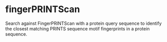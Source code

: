 # fingerPRINTScan
Search against FingerPRINTScan with a protein query sequence to identify the closest matching PRINTS sequence motif fingerprints in a protein sequence.
